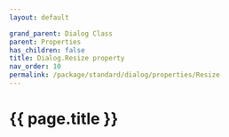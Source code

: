 ```yaml
---
layout: default

grand_parent: Dialog Class
parent: Properties
has_children: false
title: Dialog.Resize property
nav_order: 10
permalink: /package/standard/dialog/properties/Resize
---
```

# {{ page.title }}


